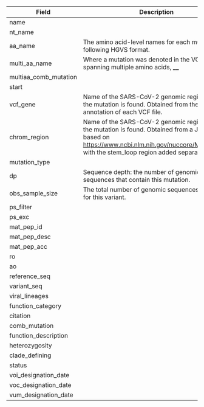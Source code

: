 | Field                 | Description                                                                                                                                                                                      | Type | Source |
| --------------------- | ------------------------------------------------------------------------------------------------------------------------------------------------------------------------------------------------ | ---- | ------ |
| name                  |                                                                                                                                                                                                  |      |        |
| nt_name               |                                                                                                                                                                                                  |      |        |
| aa_name               | The amino acid-level names for each mutation, following HGVS format.                                                                                                                             |      |        |
| multi_aa_name         | Where a mutation was denoted in the VCF file as spanning multiple amino acids, **********************\_\_**********************                                                                  |      |        |
| multiaa_comb_mutation |                                                                                                                                                                                                  |      |        |
| start                 |                                                                                                                                                                                                  |      |        |
| vcf_gene              | Name of the SARS-CoV-2 genomic region where the mutation is found. Obtained from the SnpEff annotation of each VCF file.                                                                         |      |        |
| chrom_region          | Name of the SARS-CoV-2 genomic region where the mutation is found. Obtained from a JSON file based on https://www.ncbi.nlm.nih.gov/nuccore/MN908947, with the stem_loop region added separately. |      |        |
| mutation_type         |                                                                                                                                                                                                  |      |        |
| dp                    | Sequence depth: the number of genomic sequences that contain this mutation.                                                                                                                      |      |        |
| obs_sample_size       | The total number of genomic sequences analysed for this variant.                                                                                                                                 |      |        |
| ps_filter             |                                                                                                                                                                                                  |      |        |
| ps_exc                |                                                                                                                                                                                                  |      |        |
| mat_pep_id            |                                                                                                                                                                                                  |      |        |
| mat_pep_desc          |                                                                                                                                                                                                  |      |        |
| mat_pep_acc           |                                                                                                                                                                                                  |      |        |
| ro                    |                                                                                                                                                                                                  |      |        |
| ao                    |                                                                                                                                                                                                  |      |        |
| reference_seq         |                                                                                                                                                                                                  |      |        |
| variant_seq           |                                                                                                                                                                                                  |      |        |
| viral_lineages        |                                                                                                                                                                                                  |      |        |
| function_category     |                                                                                                                                                                                                  |      |        |
| citation              |                                                                                                                                                                                                  |      |        |
| comb_mutation         |                                                                                                                                                                                                  |      |        |
| function_description  |                                                                                                                                                                                                  |      |        |
| heterozygosity        |                                                                                                                                                                                                  |      |        |
| clade_defining        |                                                                                                                                                                                                  |      |        |
| status                |                                                                                                                                                                                                  |      |        |
| voi_designation_date  |                                                                                                                                                                                                  |      |        |
| voc_designation_date  |                                                                                                                                                                                                  |      |        |
| vum_designation_date  |                                                                                                                                                                                                  |      |        |
